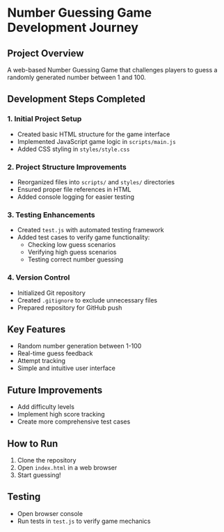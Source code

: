 # Number Guessing Game Development Journey

## Project Overview
A web-based Number Guessing Game that challenges players to guess a randomly generated number between 1 and 100.

## Development Steps Completed

### 1. Initial Project Setup
- Created basic HTML structure for the game interface
- Implemented JavaScript game logic in `scripts/main.js`
- Added CSS styling in `styles/style.css`

### 2. Project Structure Improvements
- Reorganized files into `scripts/` and `styles/` directories
- Ensured proper file references in HTML
- Added console logging for easier testing

### 3. Testing Enhancements
- Created `test.js` with automated testing framework
- Added test cases to verify game functionality:
  - Checking low guess scenarios
  - Verifying high guess scenarios
  - Testing correct number guessing

### 4. Version Control
- Initialized Git repository
- Created `.gitignore` to exclude unnecessary files
- Prepared repository for GitHub push

## Key Features
- Random number generation between 1-100
- Real-time guess feedback
- Attempt tracking
- Simple and intuitive user interface

## Future Improvements
- Add difficulty levels
- Implement high score tracking
- Create more comprehensive test cases

## How to Run
1. Clone the repository
2. Open `index.html` in a web browser
3. Start guessing!

## Testing
- Open browser console
- Run tests in `test.js` to verify game mechanics
